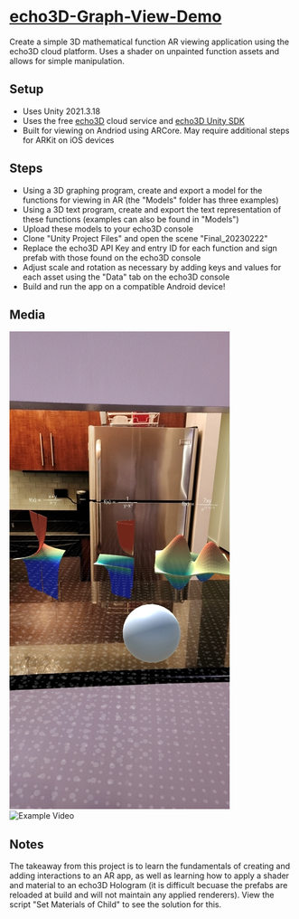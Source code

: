 # [echo3D-Graph-View-Demo](https://github.com/willkieffer/echo3D-Graph-View-Demo)
 
Create a simple 3D mathematical function AR viewing application using the echo3D cloud platform. Uses a shader on unpainted function assets and allows for simple manipulation.

## Setup
* Uses Unity 2021.3.18
* Uses the free [echo3D](https://console.echo3D.co/#/auth/register) cloud service and [echo3D Unity SDK](https://medium.com/r/?url=https%3A%2F%2Fdocs.echo3d.co%2Funity%2Finstallation)
* Built for viewing on Andriod using ARCore. May require additional steps for ARKit on iOS devices

## Steps
* Using a 3D graphing program, create and export a model for the functions for viewing in AR (the "Models" folder has three examples)
* Using a 3D text program, create and export the text representation of these functions (examples can also be found in "Models")
* Upload these models to your echo3D console
* Clone "Unity Project Files" and open the scene "Final_20230222"
* Replace the echo3D API Key and entry ID for each function and sign prefab with those found on the echo3D console
* Adjust scale and rotation as necessary by adding keys and values for each asset using the "Data" tab on the echo3D console
* Build and run the app on a compatible Android device!

## Media
![Example Image](https://raw.githubusercontent.com/willkieffer/echo3D-Graph-View-Demo/main/Example%20Media/imageDemo.jpg)
![Example Video](https://raw.githubusercontent.com/willkieffer/echo3D-Graph-View-Demo/main/Example%20Media/recordingDemo.gif)

## Notes

The takeaway from this project is to learn the fundamentals of creating and adding interactions to an AR app, as well as learning how to apply a shader and material to an echo3D Hologram (it is difficult becuase the prefabs are reloaded at build and will not maintain any applied renderers). View the script "Set Materials of Child" to see the solution for this.  
